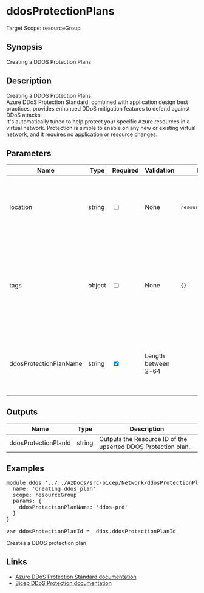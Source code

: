 ﻿# ddosProtectionPlans

Target Scope: resourceGroup

## Synopsis
Creating a DDOS Protection Plans

## Description
Creating a DDOS Protection Plans.<br>
Azure DDoS Protection Standard, combined with application design best practices, provides enhanced DDoS mitigation features to defend against DDoS attacks.<br>
It's automatically tuned to help protect your specific Azure resources in a virtual network. Protection is simple to enable on any new or existing virtual network, and it requires no application or resource changes.

## Parameters
| Name | Type | Required | Validation | Default value | Description |
| -- |  -- | -- | -- | -- | -- |
| location | string | <input type="checkbox"> | None | <pre>resourceGroup().location</pre> | Specifies the Azure location where the resource should be created. Defaults to the resourcegroup location. |
| tags | object | <input type="checkbox"> | None | <pre>{}</pre> | The tags to apply to this resource. This is an object with key/value pairs.<br>Example:<br>{<br>&nbsp;&nbsp;&nbsp;FirstTag: myvalue<br>&nbsp;&nbsp;&nbsp;SecondTag: another value<br>} |
| ddosProtectionPlanName | string | <input type="checkbox" checked> | Length between 2-64 | <pre></pre> | Specifies the name of the ddos protection plan. This can be suffixed with the environmentType parameter. Format: <ddosProtectionPlanName>-<environmentType>. |

## Outputs
| Name | Type | Description |
| -- |  -- | -- |
| ddosProtectionPlanId | string | Outputs the Resource ID of the upserted DDOS Protection plan. |

## Examples
<pre>
module ddos '../../AzDocs/src-bicep/Network/ddosProtectionPlans.bicep' = {
  name: 'Creating_ddos_plan'
  scope: resourceGroup
  params: {
    ddosProtectionPlanName: 'ddos-prd'
  }
}

var ddosProtectionPlanId =  ddos.ddosProtectionPlanId
</pre>
<p>Creates a DDOS protection plan</p>

## Links
- [Azure DDoS Protection Standard documentation](https://docs.microsoft.com/en-us/azure/ddos-protection/)<br>
- [Bicep DDoS Protection documentation](https://docs.microsoft.com/en-us/azure/templates/microsoft.network/ddosprotectionplans?pivots=deployment-language-bicep)
